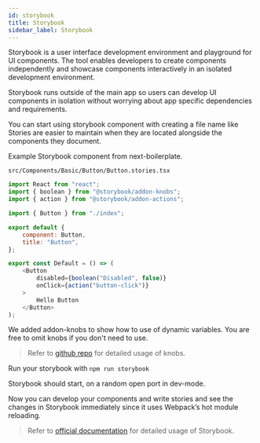 ```yaml
---
id: storybook
title: Storybook
sidebar_label: Storybook
---
```


Storybook is a user interface development environment and playground for UI components. The tool enables developers to create components independently and showcase components interactively in an isolated development environment.

Storybook runs outside of the main app so users can develop UI components in isolation without worrying about app specific dependencies and requirements.

You can start using storybook component with creating a file name like
Stories are easier to maintain when they are located alongside the components they document.

Example Storybook component from next-boilerplate.

`src/Components/Basic/Button/Button.stories.tsx`

```js
import React from "react";
import { boolean } from "@storybook/addon-knobs";
import { action } from "@storybook/addon-actions";

import { Button } from "./index";

export default {
    component: Button,
    title: "Button",
};

export const Default = () => (
    <Button
        disabled={boolean("Disabled", false)}
        onClick={action("button-click")}
    >
        Hello Button
    </Button>
);
```

We added addon-knobs to show how to use of dynamic variables. You are free to omit knobs if you don't need to use.

> Refer to [github repo](https://github.com/storybookjs/storybook/tree/master/addons/knobs) for detailed usage of knobs.

Run your storybook with
`npm run storybook`

Storybook should start, on a random open port in dev-mode.

Now you can develop your components and write stories and see the changes in Storybook immediately since it uses Webpack’s hot module reloading.

> Refer to [official documentation](https://https://storybook.js.org) for detailed usage of Storybook.
